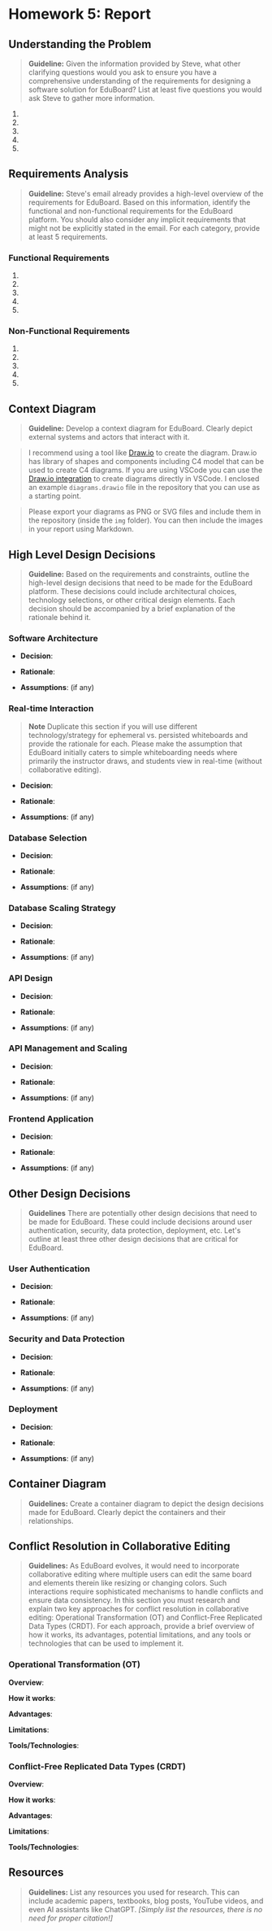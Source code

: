 # Homework 5: Report

## Understanding the Problem

> **Guideline:** Given the information provided by Steve, what other clarifying questions would you ask to ensure you have a comprehensive understanding of the requirements for designing a software solution for EduBoard? List at least five questions you would ask Steve to gather more information. 

1.  
2.  
3.  
4.  
5.  

## Requirements Analysis

> **Guideline:** Steve's email already provides a high-level overview of the requirements for EduBoard. Based on this information, identify the functional and non-functional requirements for the EduBoard platform. You should also consider any implicit requirements that might not be explicitly stated in the email. For each category, provide at least 5 requirements.

### Functional Requirements

1.  
2.  
3.  
4.  
5.  

### Non-Functional Requirements

1.  
2.  
3.  
4.  
5.  

## Context Diagram

> **Guideline:** Develop a context diagram for EduBoard. Clearly depict external systems and actors that interact with it.

> I recommend using a tool like [Draw.io](https://draw.io/) to create the diagram. Draw.io has library of shapes and components including C4 model that can be used to create C4 diagrams. If you are using VSCode you can use the [Draw.io integration](https://marketplace.visualstudio.com/items?itemName=hediet.vscode-drawio) to create diagrams directly in VSCode. I enclosed an example `diagrams.drawio` file in the repository that you can use as a starting point.

> Please export your diagrams as PNG or SVG files and include them in the repository (inside the `img` folder). You can then include the images in your report using Markdown.

## High Level Design Decisions

> **Guideline:** Based on the requirements and constraints, outline the high-level design decisions that need to be made for the EduBoard platform. These decisions could include architectural choices, technology selections, or other critical design elements. Each decision should be accompanied by a brief explanation of the rationale behind it. 

### Software Architecture

- **Decision**: 

- **Rationale**: 

- **Assumptions**: (if any)

### Real-time Interaction

> **Note** Duplicate this section if you will use different technology/strategy for ephemeral vs. persisted whiteboards and provide the rationale for each. Please make the assumption that EduBoard initially caters to simple whiteboarding needs where primarily the instructor draws, and students view in real-time (without collaborative editing).

- **Decision**: 

- **Rationale**: 

- **Assumptions**: (if any)


### Database Selection

- **Decision**: 

- **Rationale**: 

- **Assumptions**: (if any)

### Database Scaling Strategy

- **Decision**: 

- **Rationale**: 

- **Assumptions**: (if any)

### API Design

- **Decision**: 

- **Rationale**: 

- **Assumptions**: (if any)

### API Management and Scaling

- **Decision**: 

- **Rationale**: 

- **Assumptions**: (if any)

### Frontend Application

- **Decision**: 

- **Rationale**: 

- **Assumptions**: (if any)

## Other Design Decisions

> **Guidelines** There are potentially other design decisions that need to be made for EduBoard. These could include decisions around user authentication, security, data protection, deployment, etc. Let's outline at least three other design decisions that are critical for EduBoard.

### User Authentication

- **Decision**: 

- **Rationale**: 

- **Assumptions**: (if any)

### Security and Data Protection

- **Decision**: 

- **Rationale**: 

- **Assumptions**: (if any)

### Deployment

- **Decision**: 

- **Rationale**: 

- **Assumptions**: (if any)

## Container Diagram

> **Guidelines:** Create a container diagram to depict the design decisions made for EduBoard. Clearly depict the containers and their relationships.

## Conflict Resolution in Collaborative Editing

> **Guidelines:** As EduBoard evolves, it would need to incorporate collaborative editing where multiple users can edit the same board and elements therein like resizing or changing colors. Such interactions require sophisticated mechanisms to handle conflicts and ensure data consistency. In this section you must research and explain two key approaches for conflict resolution in collaborative editing: Operational Transformation (OT) and Conflict-Free Replicated Data Types (CRDT). For each approach, provide a brief overview of how it works, its advantages, potential limitations, and any tools or technologies that can be used to implement it.

### Operational Transformation (OT)

**Overview**: 

**How it works**: 

**Advantages**: 

**Limitations**:

**Tools/Technologies**:

  
### Conflict-Free Replicated Data Types (CRDT)

**Overview**: 

**How it works**: 

**Advantages**: 

**Limitations**:

**Tools/Technologies**:

## Resources

> **Guidelines:** List any resources you used for research. This can include academic papers, textbooks, blog posts, YouTube videos, and even AI assistants like ChatGPT. *[Simply list the resources, there is no need for proper citation!]*